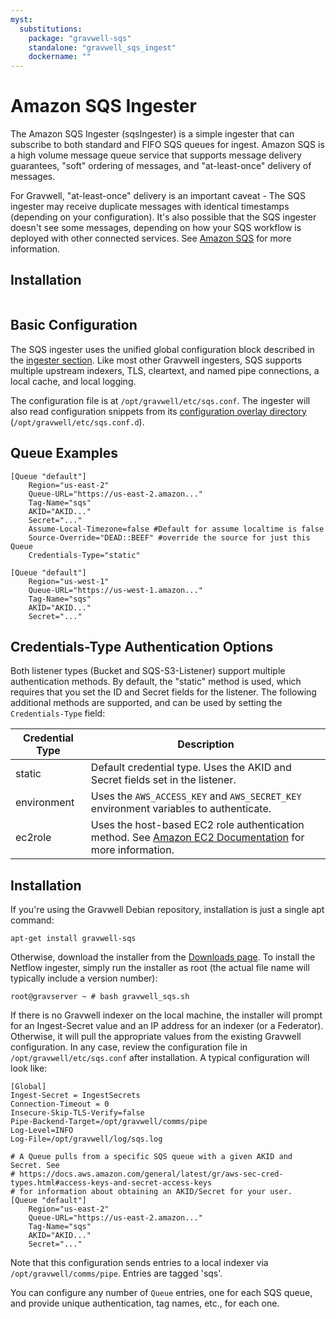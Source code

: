 ```yaml
---
myst:
  substitutions:
    package: "gravwell-sqs"
    standalone: "gravwell_sqs_ingest"
    dockername: ""
---
```

# Amazon SQS Ingester

The Amazon SQS Ingester (sqsIngester) is a simple ingester that can subscribe to both standard and FIFO SQS queues for ingest. Amazon SQS is a high volume message queue service that supports message delivery guarantees, "soft" ordering of messages, and "at-least-once" delivery of messages. 

For Gravwell, "at-least-once" delivery is an important caveat - The SQS ingester may receive duplicate messages with identical timestamps (depending on your configuration). It's also possible that the SQS ingester doesn't see some messages, depending on how your SQS workflow is deployed with other connected services. See [Amazon SQS](https://aws.amazon.com/sqs/) for more information.

## Installation

```{include} installation_instructions_template 
```

## Basic Configuration

The SQS ingester uses the unified global configuration block described in the [ingester section](ingesters_global_configuration_parameters).  Like most other Gravwell ingesters, SQS supports multiple upstream indexers, TLS, cleartext, and named pipe connections, a local cache, and local logging.

The configuration file is at `/opt/gravwell/etc/sqs.conf`. The ingester will also read configuration snippets from its [configuration overlay directory](configuration_overlays) (`/opt/gravwell/etc/sqs.conf.d`).

## Queue Examples

```
[Queue "default"]
	Region="us-east-2"
	Queue-URL="https://us-east-2.amazon..."
	Tag-Name="sqs"
	AKID="AKID..."
	Secret="..."
	Assume-Local-Timezone=false #Default for assume localtime is false
	Source-Override="DEAD::BEEF" #override the source for just this Queue 
	Credentials-Type="static"

[Queue "default"]
	Region="us-west-1"
	Queue-URL="https://us-west-1.amazon..."
	Tag-Name="sqs"
	AKID="AKID..."
	Secret="..."
```

## Credentials-Type Authentication Options

Both listener types (Bucket and SQS-S3-Listener) support multiple authentication methods. By default, the "static" method is used, which requires that you set the ID and Secret fields for the listener. The following additional methods are supported, and can be used by setting the `Credentials-Type` field:

| Credential Type | Description |
|-----------------|-------------|
| static	  | Default credential type. Uses the AKID and Secret fields set in the listener. |
| environment	  | Uses the `AWS_ACCESS_KEY` and `AWS_SECRET_KEY` environment variables to authenticate. |
| ec2role	  | Uses the host-based EC2 role authentication method. See [Amazon EC2 Documentation](https://docs.aws.amazon.com/cli/latest/userguide/cli-configure-metadata.html) for more information. |

## Installation
If you're using the Gravwell Debian repository, installation is just a single apt command:

```
apt-get install gravwell-sqs
```

Otherwise, download the installer from the [Downloads page](/quickstart/downloads). To install the Netflow ingester, simply run the installer as root (the actual file name will typically include a version number):

```console
root@gravserver ~ # bash gravwell_sqs.sh
```

If there is no Gravwell indexer on the local machine, the installer will prompt for an Ingest-Secret value and an IP address for an indexer (or a Federator). Otherwise, it will pull the appropriate values from the existing Gravwell configuration. In any case, review the configuration file in `/opt/gravwell/etc/sqs.conf` after installation. A typical configuration will look like: 

```
[Global]
Ingest-Secret = IngestSecrets
Connection-Timeout = 0
Insecure-Skip-TLS-Verify=false
Pipe-Backend-Target=/opt/gravwell/comms/pipe 
Log-Level=INFO
Log-File=/opt/gravwell/log/sqs.log

# A Queue pulls from a specific SQS queue with a given AKID and Secret. See
# https://docs.aws.amazon.com/general/latest/gr/aws-sec-cred-types.html#access-keys-and-secret-access-keys
# for information about obtaining an AKID/Secret for your user.
[Queue "default"]
	Region="us-east-2"
	Queue-URL="https://us-east-2.amazon..."
	Tag-Name="sqs"
	AKID="AKID..."
	Secret="..."
```

Note that this configuration sends entries to a local indexer via `/opt/gravwell/comms/pipe`. Entries are tagged 'sqs'.

You can configure any number of `Queue` entries, one for each SQS queue, and provide unique authentication, tag names, etc., for each one.
